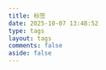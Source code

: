 ```yaml
---
title: 标签
date: 2025-10-07 13:48:52
type: tags
layout: tags
comments: false
aside: false
---
```


<div id="tags-chart" data-length="10"></div>